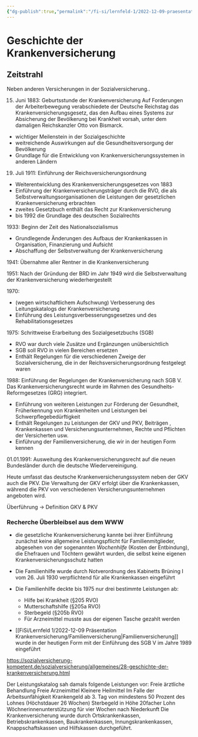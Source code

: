 ```yaml
---
{"dg-publish":true,"permalink":"/fi-si/lernfeld-1/2022-12-09-praesentation-krankenversicherung/geschichte-der-krankenversicherung/"}
---
```



# Geschichte der Krankenversicherung

## Zeitstrahl
Neben anderen Versicherungen in der Sozialversicherung..

15. Juni 1883: Geburtsstunde der Krankenversicherung
Auf Forderungen der Arbeiterbewegung verabschiedete der Deutsche Reichstag das Krankenversicherungsgesetz, das den Aufbau eines Systems zur Absicherung der Bevölkerung bei Krankheit vorsah, unter dem damaligen Reichskanzler Otto von Bismarck.

- wichtiger Meilenstein in der Sozialgeschichte 
- weitreichende Auswirkungen auf die Gesundheitsversorgung der Bevölkerung
- Grundlage für die Entwicklung von Krankenversicherungssystemen in anderen Ländern 
19. Juli 1911: Einführung der Reichsversicherungsordnung
- Weiterentwicklung des Krankenversicherungsgesetzes von 1883
- Einführung der Krankenversicherungsträger durch die RVO, die als Selbstverwaltungsorganisationen die Leistungen der gesetzlichen Krankenversicherung erbrachten
- zweites Gesetzbuch enthält das Recht zur Krankenversicherung
- bis 1992 die Grundlage des deutschen Sozialrechts

1933: Beginn der Zeit des Nationalsozialismus
- Grundlegende Änderungen des Aufbaus der Krankenkassen in Organisation, Finanzierung und Aufsicht
- Abschaffung der Selbstverwaltung der Krankenversicherung

1941: Übernahme aller Rentner in die Krankenversicherung

1951: Nach der Gründung der BRD im Jahr 1949 wird die Selbstverwaltung der Krankenversicherung wiederhergestellt 

1970: 
- (wegen wirtschaftlichem Aufschwung) Verbesserung des Leitungskatalogs der Krankenversicherung
- Einführung des Leistungsverbesserungsgesetzes und des Rehabilitationsgesetzes        

1975: Schrittweise Erarbeitung des Sozialgesetzbuchs (SGB)
- RVO war durch viele Zusätze und Ergänzungen unübersichtlich
- SGB soll RVO in vielen Bereichen ersetzen
- Enthält Regelungen für die verschiedenen Zweige der Sozialversicherung, die in der Reichsversicherungsordnung festgelegt waren

1988: Einführung der Regelungen der Krankenversicherung nach SGB V.
Das Krankenversicherungsrecht wurde im Rahmen des Gesundheits-Reformgesetzes (GRG) integriert.
- Einführung von weiteren Leistungen zur Förderung der Gesundheit, Früherkennung von Krankenheiten und Leistungen bei Schwerpflegebedürftigkeit
- Enthält Regelungen zu Leistungen der GKV und PKV, Beiträgen , Krankenkassen und Versicherungsunternehmen, Rechte und Pflichten der Versicherten usw.
- Einführung der Familienversicherung, die wir in der heutigen Form kennen

01.01.1991: Ausweitung des Krankenversicherungsrecht auf die neuen Bundesländer durch die deutsche Wiedervereinigung.

Heute umfasst das deutsche Krankenversicherungssystem neben der GKV auch die PKV.
Die Verwaltung der GKV erfolgt über die Krankenkassen, während die PKV von verschiedenen Versicherungsunternehmen angeboten wird.

Überführung → Definition GKV & PKV

### Recherche Überbleibsel aus dem WWW

- die gesetzliche Krankenversicherung kannte bei ihrer Einführung zunächst keine allgemeine Leistungspflicht für Familienmitglieder, abgesehen von der sogenannten *Wochenhilfe* (Kosten der Entbindung), die Ehefrauen und Töchtern gewährt wurden, die selbst keine eigenen Krankenversicherungsschutz hatten

- Die Familienhilfe wurde durch Notverordnung des Kabinetts Brüning I vom 26. Juli 1930 verpflichtend für alle Krankenkassen eingeführt
- Die Familienhilfe deckte bis 1975 nur drei bestimmte Leistungen ab:
	- Hilfe bei Krankheit (§205 RVO)
	- Mutterschaftshilfe (§205a RVO)
	- Sterbegeld (§205b RVO)
	- Für Arzneimittel musste aus der eigenen Tasche gezahlt werden

- [[FiSi/Lernfeld 1/2022-12-09 Präsentation Krankenversicherung/Familienversicherung\|Familienversicherung]] wurde in der heutigen Form mit der Einführung des SGB V im Jahre 1989 eingeführt


https://sozialversicherung-kompetent.de/sozialversicherung/allgemeines/28-geschichte-der-krankenversicherung.html

Der Leistungskatalog sah damals folgende Leistungen vor:
Freie ärztliche Behandlung
Freie Arzneimittel
Kleinere Heilmittel
Im Falle der Arbeitsunfähigkeit Krankengeld ab 3. Tag von mindestens 50 Prozent des Lohnes (Höchstdauer 26 Wochen)
Sterbegeld in Höhe 20facher Lohn
Wöchnerinnenunterstützung für vier Wochen nach Niederkunft
Die Krankenversicherung wurde durch Ortskrankenkassen, Betriebskrankenkassen, Baukrankenkassen, Innungskrankenkassen, Knappschaftskassen und Hilfskassen durchgeführt.

